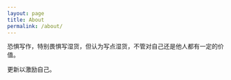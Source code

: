 ```yaml
---
layout: page
title: About
permalink: /about/
---
```


恐惧写作，特别畏惧写湿货，但认为写点湿货，不管对自己还是他人都有一定的价值。

更新以激励自己。
